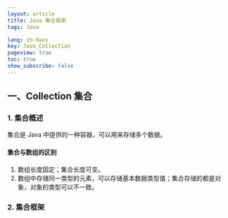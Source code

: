```yaml
---
layout: article
title: Java 集合框架
tags: Java

lang: zh-Hans
key: Java_Collection
pageview: true
toc: true
show_subscribe: false
---
```


## 一、Collection 集合

### 1. 集合概述

集合是 Java 中提供的一种容器，可以用来存储多个数据。

#### 集合与数组的区别

1. 数组长度固定；集合长度可变。
2. 数组中存储同一类型的元素，可以存储基本数据类型值；集合存储的都是对象，对象的类型可以不一致。

### 2. 集合框架

 